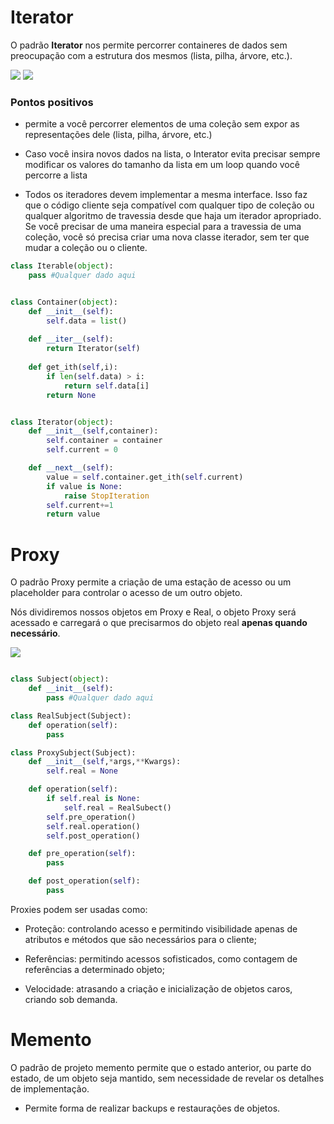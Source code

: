 # Iterator

O padrão **Iterator** nos permite percorrer containeres de dados sem preocupação com a estrutura dos mesmos (lista, pilha, árvore, etc.).

<img src="./.assets/iterator.JPG">

<img src="./.assets/iteratorclass.JPG">



### Pontos positivos

- permite a você percorrer elementos de uma coleção sem expor as representações dele (lista, pilha, árvore, etc.)

- Caso você insira novos dados na lista, o Interator evita precisar sempre modificar os valores do tamanho da lista em um loop quando você percorre a lista 

- Todos os iteradores devem implementar a mesma interface. Isso faz que o código cliente seja compatível com qualquer tipo de coleção ou qualquer algoritmo de travessia desde que haja um iterador apropriado. Se você precisar de uma maneira especial para a travessia de uma coleção, você só precisa criar uma nova classe iterador, sem ter que mudar a coleção ou o cliente.

```python
class Iterable(object):
    pass #Qualquer dado aqui


class Container(object):
    def __init__(self):
        self.data = list()
    
    def __iter__(self):
        return Iterator(self)
    
    def get_ith(self,i):
        if len(self.data) > i:
            return self.data[i]
        return None


class Iterator(object):
    def __init__(self,container):
        self.container = container
        self.current = 0

    def __next__(self):
        value = self.container.get_ith(self.current)
        if value is None:
            raise StopIteration
        self.current+=1
        return value

```

# Proxy

O padrão Proxy permite a criação de uma estação de acesso ou um placeholder para controlar o acesso de um outro objeto.

Nós dividiremos nossos objetos em Proxy e Real, o objeto Proxy será acessado e carregará o que precisarmos do objeto real **apenas quando necessário**.

<img src="./.assets/proxyUml.JPG">

```python

class Subject(object):
    def __init__(self):
        pass #Qualquer dado aqui

class RealSubject(Subject):
    def operation(self):
        pass

class ProxySubject(Subject):
    def __init__(self,*args,**Kwargs):
        self.real = None

    def operation(self):
        if self.real is None:
            self.real = RealSubect()
        self.pre_operation()
        self.real.operation()
        self.post_operation()

    def pre_operation(self):
        pass

    def post_operation(self):
        pass
```

Proxies podem ser usadas como:

- Proteção: controlando acesso e permitindo visibilidade apenas de atributos e métodos que são necessários para o cliente;

- Referências: permitindo acessos sofisticados, como contagem de referências a determinado objeto;

- Velocidade: atrasando a criação e inicialização de objetos caros, criando sob demanda.

# Memento

O padrão de projeto memento permite que o estado anterior, ou parte do estado, de um objeto seja mantido, sem necessidade de revelar os detalhes de implementação.

- Permite forma de realizar backups e restaurações de objetos.
